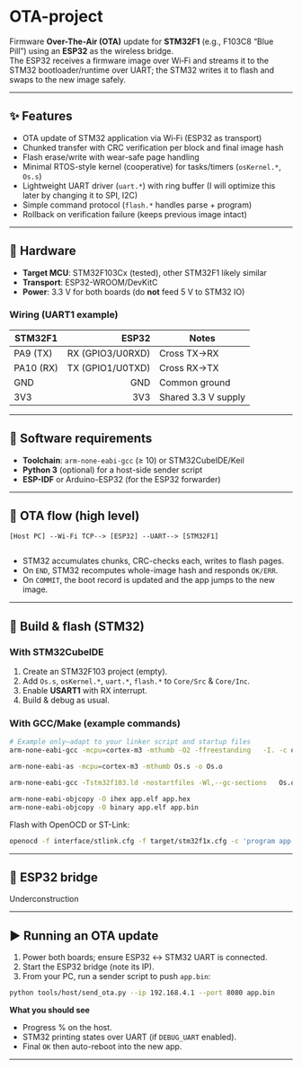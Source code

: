 # OTA-project

Firmware **Over-The-Air (OTA)** update for **STM32F1** (e.g., F103C8 “Blue Pill”) using an **ESP32** as the wireless bridge.  
The ESP32 receives a firmware image over Wi‑Fi and streams it to the STM32 bootloader/runtime over UART; the STM32 writes it to flash and swaps to the new image safely.

---

## ✨ Features

- OTA update of STM32 application via Wi‑Fi (ESP32 as transport)
- Chunked transfer with CRC verification per block and final image hash
- Flash erase/write with wear-safe page handling
- Minimal RTOS-style kernel (cooperative) for tasks/timers (`osKernel.*`, `Os.s`)
- Lightweight UART driver (`uart.*`) with ring buffer (I will optimize this later by changing it to SPI, I2C)
- Simple command protocol (`flash.*` handles parse + program)
- Rollback on verification failure (keeps previous image intact)

---

## 🔧 Hardware

- **Target MCU**: STM32F103Cx (tested), other STM32F1 likely similar
- **Transport**: ESP32-WROOM/DevKitC
- **Power**: 3.3 V for both boards (do **not** feed 5 V to STM32 IO)

### Wiring (UART1 example)

| STM32F1 | ESP32 | Notes                |
|---------|------:|----------------------|
| PA9  (TX)  | RX (GPIO3/U0RXD) | Cross TX→RX |
| PA10 (RX)  | TX (GPIO1/U0TXD) | Cross RX→TX |
| GND        | GND               | Common ground |
| 3V3        | 3V3               | Shared 3.3 V supply |

---

## 🧱 Software requirements

- **Toolchain**: `arm-none-eabi-gcc` (≥ 10) or STM32CubeIDE/Keil
- **Python 3** (optional) for a host-side sender script
- **ESP-IDF** or Arduino-ESP32 (for the ESP32 forwarder)

---

## 🔁 OTA flow (high level)

```
[Host PC] --Wi‑Fi TCP--> [ESP32] --UART--> [STM32F1]
                                 
```

- STM32 accumulates chunks, CRC-checks each, writes to flash pages.
- On `END`, STM32 recomputes whole-image hash and responds `OK/ERR`.
- On `COMMIT`, the boot record is updated and the app jumps to the new image.

---



## 🧰 Build & flash (STM32)

### With STM32CubeIDE
1. Create an STM32F103 project (empty).
2. Add `Os.s`, `osKernel.*`, `uart.*`, `flash.*` to `Core/Src` & `Core/Inc`.
3. Enable **USART1** with RX interrupt.
4. Build & debug as usual.

### With GCC/Make (example commands)
```bash
# Example only—adapt to your linker script and startup files
arm-none-eabi-gcc -mcpu=cortex-m3 -mthumb -O2 -ffreestanding   -I. -c osKernel.c uart.c flash.c

arm-none-eabi-as -mcpu=cortex-m3 -mthumb Os.s -o Os.o

arm-none-eabi-gcc -Tstm32f103.ld -nostartfiles -Wl,--gc-sections   Os.o osKernel.o uart.o flash.o startup_stm32f103.o -o app.elf

arm-none-eabi-objcopy -O ihex app.elf app.hex
arm-none-eabi-objcopy -O binary app.elf app.bin
```

Flash with OpenOCD or ST-Link:
```bash
openocd -f interface/stlink.cfg -f target/stm32f1x.cfg -c 'program app.hex verify reset exit'
```

---

## 📡 ESP32 bridge
Underconstruction 

---

## ▶️ Running an OTA update

1. Power both boards; ensure ESP32 ↔ STM32 UART is connected.
2. Start the ESP32 bridge (note its IP).
3. From your PC, run a sender script to push `app.bin`:

```bash
python tools/host/send_ota.py --ip 192.168.4.1 --port 8080 app.bin
```

**What you should see**
- Progress % on the host.
- STM32 printing states over UART (if `DEBUG_UART` enabled).
- Final `OK` then auto-reboot into the new app.

---

